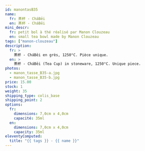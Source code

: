 ```yaml
---
id: manontasB35
name:
  fr: 茶杯 - CháBēi
  en: 茶杯 - CháBēi
mini_descr:
  fr: petit bol à thé réalisé par Manon Clouzeau
  en: small tea bowl made by Manon Clouzeau
tags: ["manon-clouzeau"]
description:
  fr: >
    茶杯 - CháBēi en grès, 1250°C. Pièce unique.
  en: >
    茶杯 - CháBēi (Tea Cup) in stoneware, 1250°C. Unique piece.
photos:
  - manon_tasse_B35-a.jpg
  - manon_tasse_B35-b.jpg
price: 15.00
stock: 1
weight: 35
shipping_type: colis_base
shipping_point: 2
options:
  fr:
    dimensions: 7,0cm x 4,0cm
    capacité: 35ml
  en:
    dimensions: 7,0cm x 4,0cm
    capacity: 35ml
eleventyComputed:
  title: "{{ tags }} - {{ name }}"
---
```

